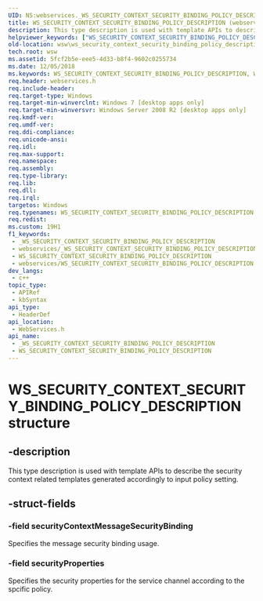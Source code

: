 ```yaml
---
UID: NS:webservices._WS_SECURITY_CONTEXT_SECURITY_BINDING_POLICY_DESCRIPTION
title: WS_SECURITY_CONTEXT_SECURITY_BINDING_POLICY_DESCRIPTION (webservices.h)
description: This type description is used with template APIs to describe the security context related templates generated accordingly to input policy setting.
helpviewer_keywords: ["WS_SECURITY_CONTEXT_SECURITY_BINDING_POLICY_DESCRIPTION","WS_SECURITY_CONTEXT_SECURITY_BINDING_POLICY_DESCRIPTION structure [Web Services for Windows]","webservices/WS_SECURITY_CONTEXT_SECURITY_BINDING_POLICY_DESCRIPTION","wsw.ws_security_context_security_binding_policy_description"]
old-location: wsw\ws_security_context_security_binding_policy_description.htm
tech.root: wsw
ms.assetid: 5fcf2b5e-eee5-4d33-b8f4-9602c0255734
ms.date: 12/05/2018
ms.keywords: WS_SECURITY_CONTEXT_SECURITY_BINDING_POLICY_DESCRIPTION, WS_SECURITY_CONTEXT_SECURITY_BINDING_POLICY_DESCRIPTION structure [Web Services for Windows], webservices/WS_SECURITY_CONTEXT_SECURITY_BINDING_POLICY_DESCRIPTION, wsw.ws_security_context_security_binding_policy_description
req.header: webservices.h
req.include-header: 
req.target-type: Windows
req.target-min-winverclnt: Windows 7 [desktop apps only]
req.target-min-winversvr: Windows Server 2008 R2 [desktop apps only]
req.kmdf-ver: 
req.umdf-ver: 
req.ddi-compliance: 
req.unicode-ansi: 
req.idl: 
req.max-support: 
req.namespace: 
req.assembly: 
req.type-library: 
req.lib: 
req.dll: 
req.irql: 
targetos: Windows
req.typenames: WS_SECURITY_CONTEXT_SECURITY_BINDING_POLICY_DESCRIPTION
req.redist: 
ms.custom: 19H1
f1_keywords:
 - _WS_SECURITY_CONTEXT_SECURITY_BINDING_POLICY_DESCRIPTION
 - webservices/_WS_SECURITY_CONTEXT_SECURITY_BINDING_POLICY_DESCRIPTION
 - WS_SECURITY_CONTEXT_SECURITY_BINDING_POLICY_DESCRIPTION
 - webservices/WS_SECURITY_CONTEXT_SECURITY_BINDING_POLICY_DESCRIPTION
dev_langs:
 - c++
topic_type:
 - APIRef
 - kbSyntax
api_type:
 - HeaderDef
api_location:
 - WebServices.h
api_name:
 - _WS_SECURITY_CONTEXT_SECURITY_BINDING_POLICY_DESCRIPTION
 - WS_SECURITY_CONTEXT_SECURITY_BINDING_POLICY_DESCRIPTION
---
```


# WS_SECURITY_CONTEXT_SECURITY_BINDING_POLICY_DESCRIPTION structure


## -description

This type description is used with template APIs to describe
        the security context related templates generated accordingly to input policy setting.

## -struct-fields

### -field securityContextMessageSecurityBinding

Specifies the message security binding usage.

### -field securityProperties

Specifies the security properties for the service channel according to the spcific policy.

